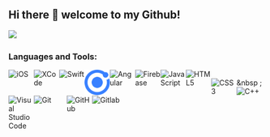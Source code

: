 ## Hi there 👋 welcome to my Github!

<p align="left">
  <img 
    width="150" src="https://media.giphy.com/media/v1.Y2lkPTc5MGI3NjExZGdxNDByZzNkd3RicGczNzFxazNrcWN2ejUxbzZjNWs2dmp0c2xseSZlcD12MV9pbnRlcm5hbF9naWZfYnlfaWQmY3Q9Zw/QXwtfadqo7wbfmT46H/giphy.gif">
</p>

### Languages and Tools: 

<img align="left" alt="iOS" width="50px" src="https://media.giphy.com/media/VgTtXyj5YjVFieCYM2/giphy.gif" />&nbsp;
<img align="left" alt="XCode" width="50px" src="https://user-images.githubusercontent.com/25181517/186711578-bf30cb30-40b7-4b45-95a5-bdf837c372e7.png" />&nbsp;
<img align="left" alt="Swift" width="50px" src="https://user-images.githubusercontent.com/25181517/121406389-6267a300-c95e-11eb-8d67-f1e22afe8aea.png" />&nbsp;
<img align="left" alt="Ionic" width="50px" src="https://github.com/ionic-team/ionic-framework/blob/main/.github/assets/logo.png?raw=true" />&nbsp;
<img align="left" alt="Angular" width="50px" src="https://media.giphy.com/media/XEDIHHp3i8bVoEdxd7/giphy.gif" />&nbsp;
<img align="left" alt="Firebase" width="50px" src="https://media.giphy.com/media/Ri2TUcKlaOcaDBxFpY/giphy.gif" />&nbsp;
<img align="left" alt="JavaScript" width="50px" src="https://media.giphy.com/media/ln7z2eWriiQAllfVcn/giphy.gif" />&nbsp;
<img align="left" alt="HTML5" width="50px" src="https://media.giphy.com/media/5jhs1SpOas2pLpdO9O/giphy.gif" />&nbsp&nbsp;;
<img align="left" alt="CSS3" width="50px" src="https://media.giphy.com/media/qPR55MsbOEwinH5Flw/giphy.gif" />&nbsp;
<img align="left" alt="C++" width="50px" src="https://user-images.githubusercontent.com/25181517/192106073-90fffafe-3562-4ff9-a37e-c77a2da0ff58.png" />&nbsp;
<img align="left" alt="Visual Studio Code" width="50px" src="https://media.giphy.com/media/SS8CV2rQdlYNLtBCiF/giphy.gif" /> &nbsp;
<img align="left" alt="Git" width="65px" src="https://media.giphy.com/media/kH1DBkPNyZPOk0BxrM/giphy.gif" />&nbsp;
<img align="left" alt="GitHub" width="50px" src="https://media.giphy.com/media/du3J3cXyzhj75IOgvA/giphy.gif" />&nbsp;
<img align="left" alt="Gitlab" width="65px" src="https://media.giphy.com/media/hqrdSW7r1DFsDZwSnR/giphy.gif" />&nbsp;

<!--
**kapilbhoyar/kapilbhoyar** is a ✨ _special_ ✨ repository because its `README.md` (this file) appears on your GitHub profile.

Here are some ideas to get you started:

- 🔭 I’m currently working on ...
- 🌱 I’m currently learning ...
- 👯 I’m looking to collaborate on ...
- 🤔 I’m looking for help with ...
- 💬 Ask me about ...
- 📫 How to reach me: ...
- 😄 Pronouns: ...
- ⚡ Fun fact: ...
-->
